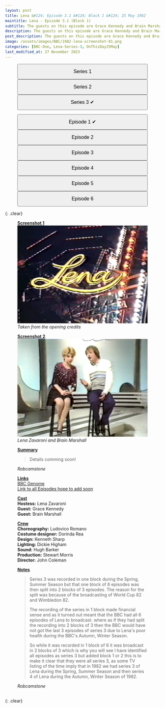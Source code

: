```yaml
---
layout: post
title: Lena &#124; Episode 3.1 &#124; Block 1 &#124; 25 May 1982
maintitle: Lena - Episode 3.1 (Block 1)
subtitle: The guests on this episode are Grace Kennedy and Brain Marshall
description: The guests on this episode are Grace Kennedy and Brain Marshall.
post_description: The guests on this episode are Grace Kennedy and Brain Marshall.
image: /assets/images/BBC/1982-lena-screenshot-01.png
categories: [BBC-One, Lena-Series-3, OnThisDay25May]
last_modified_at: 27 November 2023
---
```


<figure class="fig3">
<a href="/1980-04-23-lena/"><button class="width"><big>Series 1</big></button></a>
<a href="/1981-04-08-lena"><button class="width"><big>Series 2</big></button></a>
<a href="/1982-05-25-lena"><button class="width"><big>Series 3 &#x2714;</big></button></a>
</figure>

<figure class="fig3">
<a href="/1982-05-25-lena"><button class="width"><big>Episode 1 &#x2714;</big></button></a>
<a href="/1982-06-01-lena"><button class="width"><big>Episode 2</big></button></a>
<a href="/1982-06-08-lena"><button class="width"><big>Episode 3</big></button></a>
<a href="/1982-11-30-lena"><button class="width"><big>Episode 4</big></button></a>
<a href="/1982-12-07-lena"><button class="width"><big>Episode 5</big></button></a>
<a href="/1982-12-14-lena"><button class="width"><big>Episode 6</big></button></a>
</figure>

{: .clear}

<figure class="fig1">
<div class="ChartCard">
<div class="CardItem"><strong id="infobox1"><a href="#infobox1">Screenshot 1</a></strong></div>
<div class="CardItem"><img src="/assets/images/BBC/1982-lena-screenshot-01.png" class="full-width"</a></div>
<div class="CardItem"><cite>Taken from the opening credits</cite></div>
</div>
</figure>

<figure class="fig2">
<div class="ChartCard">
<div class="CardItem"><strong id="infobox2"><a href="#infobox2">Screenshot 2</a></strong></div>
<div class="CardItem"><img src="/assets/images/BBC/1982-lena-screenshot-02.png" class="full-width" /></div>
<div class="CardItem"><cite>Lena Zavaroni and Brain Marshall</cite></div>
</div>
</figure>

<figure class="fig1">
<div class="ChartCard">
<div class="CardItem"><strong id="infobox3"><a href="#infobox3">Summary</a></strong></div>
<div class="CardItem">
<blockquote>
<p>Details comming soon!</p>
<p></p>
<p></p>
<p></p>
<p></p>
</blockquote>
<cite>Robcamstone</cite>
</div>
</div>
</figure>

<figure class="fig2">
<div class="ChartCard">
<div class="CardItem"><strong id="infobox4"><a href="#infobox4">Links</a></strong></div>
<div class="CardItem"><a class="external-link" href="https://genome.ch.bbc.co.uk/schedules/service_bbc_one_london/1982-12-14#at-19.40">BBC Genome</a>
<div class="CardItem"><a class="external-link" href="1982-05-25-lena">Link to all Episodes hope to add soon</a>
</div>
</figure>

<figure class="fig3">
<div class="ChartCard">
<div class="CardItem"><strong id="infobox5"><a href="#infobox5">Cast</a></strong></div>
<div class="CardItem"><strong>Hostess:</strong> Lena Zavaroni</div>
<div class="CardItem"><strong>Guest:</strong> Grace Kennedy</div>
<div class="CardItem"><strong>Guest:</strong> Brain Marshall</div>
</div>
</figure>

<figure class="fig3">
<div class="ChartCard">
<div class="CardItem"><strong id="infobox6"><a href="#infobox6">Crew</a></strong></div>
<div class="CardItem"><strong>Choreography:</strong> Ludovico Romano</div>
<div class="CardItem"><strong>Costume designer:</strong> Dorinda Rea</div>
<div class="CardItem"><strong>Design:</strong> Kenneth Sharp</div>
<div class="CardItem"><strong>Lighting:</strong> Dickie Higham</div>
<div class="CardItem"><strong>Sound:</strong> Hugh Barker</div>
<div class="CardItem"><strong>Production:</strong> Stewart Morris</div>
<div class="CardItem"><strong> Director:</strong> John Coleman</div>
</div>
</figure>

<figure class="fig3">
<div class="ChartCard">
<div class="CardItem"><strong id="infobox7"><a href="#infobox7">Notes</a></strong></div>
<div class="CardItem">
<blockquote>
<p>Series 3 was recorded in one block during the Spring, Summer Season but that one block of 6 episodes was then split into 2 blocks of 3 episodes. The reason for the split was because of the broadcasting of World Cup 82 and Wimbledon 82.</P>
<p>The recording of the series in 1 block made financial sense and as it turned out meant that the BBC had all 6 episodes of Lena to broadcast. where as if they had split the recording into 2 blocks of 3 then the BBC would have not got the last 3 episodes of series 3 due to Lena's poor health during the BBC's Autumn, Winter Season.</p>
<p>So while it was recorded in 1 block of 6 it was broadcast in 2 blocks of 3 which is why you will see I have identified all episodes as series 3 but added block 1 or 2 this is to make it clear that they were all series 3, as some TV listing of the time imply that in 1982 we had series 3 of Lena during the Spring, Summer Season and then series 4 of Lena during the Autumn, Winter Season of 1982.</p>
</blockquote>
<cite>Robcamstone</cite>
</div>
</div>
</figure>

<br />{: .clear}

<style>
.width {width:32.95%; height:40px;}
@media (orientation: portrait) {.width {width:100%; height:50px;}}
</style>

